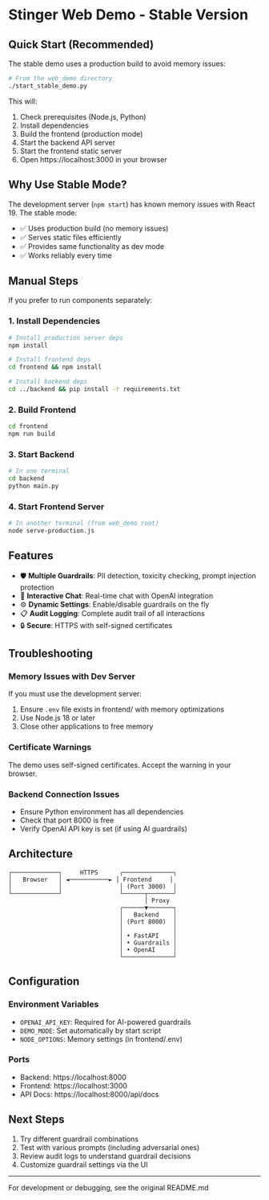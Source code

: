 # Stinger Web Demo - Stable Version

## Quick Start (Recommended)

The stable demo uses a production build to avoid memory issues:

```bash
# From the web_demo directory
./start_stable_demo.py
```

This will:
1. Check prerequisites (Node.js, Python)
2. Install dependencies
3. Build the frontend (production mode)
4. Start the backend API server
5. Start the frontend static server
6. Open https://localhost:3000 in your browser

## Why Use Stable Mode?

The development server (`npm start`) has known memory issues with React 19. The stable mode:
- ✅ Uses production build (no memory issues)
- ✅ Serves static files efficiently
- ✅ Provides same functionality as dev mode
- ✅ Works reliably every time

## Manual Steps

If you prefer to run components separately:

### 1. Install Dependencies
```bash
# Install production server deps
npm install

# Install frontend deps
cd frontend && npm install

# Install backend deps
cd ../backend && pip install -r requirements.txt
```

### 2. Build Frontend
```bash
cd frontend
npm run build
```

### 3. Start Backend
```bash
# In one terminal
cd backend
python main.py
```

### 4. Start Frontend Server
```bash
# In another terminal (from web_demo root)
node serve-production.js
```

## Features

- 🛡️ **Multiple Guardrails**: PII detection, toxicity checking, prompt injection protection
- 💬 **Interactive Chat**: Real-time chat with OpenAI integration
- ⚙️ **Dynamic Settings**: Enable/disable guardrails on the fly
- 📋 **Audit Logging**: Complete audit trail of all interactions
- 🔒 **Secure**: HTTPS with self-signed certificates

## Troubleshooting

### Memory Issues with Dev Server
If you must use the development server:
1. Ensure `.env` file exists in frontend/ with memory optimizations
2. Use Node.js 18 or later
3. Close other applications to free memory

### Certificate Warnings
The demo uses self-signed certificates. Accept the warning in your browser.

### Backend Connection Issues
- Ensure Python environment has all dependencies
- Check that port 8000 is free
- Verify OpenAI API key is set (if using AI guardrails)

## Architecture

```
┌─────────────┐     HTTPS      ┌──────────────┐
│   Browser   │ ◄───────────► │ Frontend     │
│             │                │ (Port 3000)  │
└─────────────┘                └──────┬───────┘
                                      │ Proxy
                               ┌──────▼───────┐
                               │   Backend    │
                               │ (Port 8000)  │
                               │              │
                               │ • FastAPI    │
                               │ • Guardrails │
                               │ • OpenAI     │
                               └──────────────┘
```

## Configuration

### Environment Variables
- `OPENAI_API_KEY`: Required for AI-powered guardrails
- `DEMO_MODE`: Set automatically by start script
- `NODE_OPTIONS`: Memory settings (in frontend/.env)

### Ports
- Backend: https://localhost:8000
- Frontend: https://localhost:3000
- API Docs: https://localhost:8000/api/docs

## Next Steps

1. Try different guardrail combinations
2. Test with various prompts (including adversarial ones)
3. Review audit logs to understand guardrail decisions
4. Customize guardrail settings via the UI

---

For development or debugging, see the original README.md